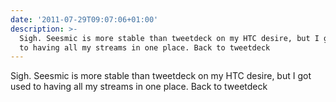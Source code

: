 ```yaml
---
date: '2011-07-29T09:07:06+01:00'
description: >-
  Sigh. Seesmic is more stable than tweetdeck on my HTC desire, but I got used
  to having all my streams in one place. Back to tweetdeck
---
```

Sigh. Seesmic is more stable than tweetdeck on my HTC desire, but I got used to having all my streams in one place. Back to tweetdeck
